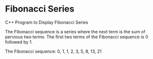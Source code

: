 
# Fibonacci Series

C++ Program to Display Fibonacci Series

The Fibonacci sequence is a series where the next term is the sum of pervious two terms. The first two terms of the Fibonacci sequence is 0 followed by 1.

The Fibonacci sequence: 0, 1, 1, 2, 3, 5, 8, 13, 21
